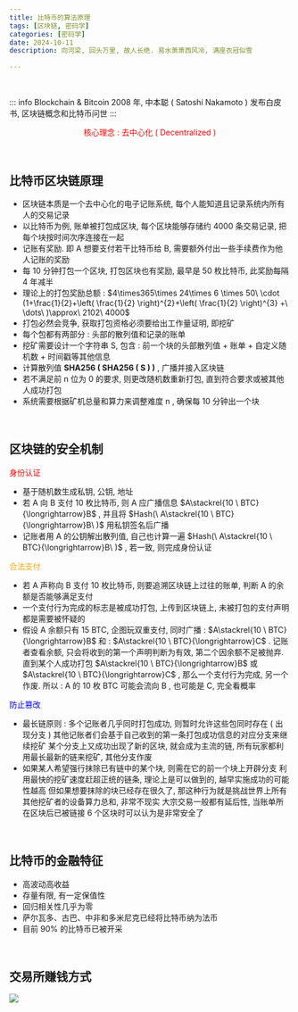```yaml
---
title: 比特币的算法原理
tags: [区块链, 密码学]
categories: [密码学]
date: 2024-10-11
description: 向河梁, 回头万里, 故人长绝. 易水萧萧西风冷, 满座衣冠似雪

---
```


<br/>

::: info Blockchain & Bitcoin
2008 年, 中本聪 ( Satoshi Nakamoto ) 发布白皮书, 区块链概念和比特币问世
:::
<br/>

<p align="center"><font color=red>核心理念 : 去中心化 ( Decentralized )</font></p>

<br/>


## 比特币区块链原理 
- 区块链本质是一个去中心化的电子记账系统, 每个人能知道且记录系统内所有人的交易记录
- 以比特币为例, 账单被打包成区块, 每个区块能够存储约 4000 条交易记录, 把每个块按时间次序连接在一起
- 记账有奖励. 即 A 想要支付若干比特币给 B, 需要额外付出一些手续费作为他人记账的奖励
- 每 10 分钟打包一个区块, 打包区块也有奖励, 最早是 50 枚比特币, 此奖励每隔 4 年减半
- 理论上的打包奖励总额 :  $4\times365\times 24\times 6 \times 50\  \cdot (1+\frac{1}{2}+\left( \frac{1}{2} \right)^{2}+\left( \frac{1}{2} \right)^{3} +\ \dots\ )\approx\ 2102\ 4000$
- 打包必然会竞争, 获取打包资格必须要给出工作量证明, 即挖矿
- 每个包都有两部分 : 头部的散列值和记录的账单
- 挖矿需要设计一个字符串 S, 包含 : 前一个块的头部散列值 + 账单 + 自定义随机数 + 时间戳等其他信息 
- 计算散列值 **SHA256 ( SHA256 ( S ) )** ,  广播并接入区块链
- 若不满足前 n 位为 0 的要求, 则更改随机数重新打包, 直到符合要求或被其他人成功打包
- 系统需要根据矿机总量和算力来调整难度 n , 确保每 10 分钟出一个块 


<br/>

## 区块链的安全机制
  <font color = red>身份认证</font>
  - 基于随机数生成私钥, 公钥, 地址
  - 若 A 向 B 支付 10 枚比特币, 则 A 应广播信息 $A\stackrel{10 \ BTC}{\longrightarrow}B$ , 并且将 $Hash(\ A\stackrel{10 \ BTC}{\longrightarrow}B\ )$ 用私钥签名后广播
  - 记账者用 A 的公钥解出散列值, 自己也计算一遍  $Hash(\ A\stackrel{10 \ BTC}{\longrightarrow}B\ )$ , 若一致, 则完成身份认证

  <font color = orange>合法支付</font>
  - 若 A 声称向 B 支付 10 枚比特币, 则要追溯区块链上过往的账单, 判断 A 的余额是否能够满足支付
  - 一个支付行为完成的标志是被成功打包, 上传到区块链上, 未被打包的支付声明都是需要被怀疑的
  - 假设 A 余额只有 15 BTC, 企图玩双重支付, 同时广播 : $A\stackrel{10 \ BTC}{\longrightarrow}B$  和 : $A\stackrel{10 \ BTC}{\longrightarrow}C$ . 
	记账者查看余额, 只会将收到的第一个声明判断为有效, 第二个因余额不足被抛弃.
	直到某个人成功打包 $A\stackrel{10 \ BTC}{\longrightarrow}B$  或 $A\stackrel{10 \ BTC}{\longrightarrow}C$ , 那么一个支付行为完成, 另一个作废.
	所以 : A 的 10 枚 BTC 可能会流向 B , 也可能是 C, 完全看概率

  <font color = blue>防止篡改</font>
   - 最长链原则 : 多个记账者几乎同时打包成功, 则暂时允许这些包同时存在 ( 出现分支 )
	 其他记账者们会基于自己收到的第一条打包成功信息的对应分支来继续挖矿
	 某个分支上又成功出现了新的区块, 就会成为主流的链, 所有玩家都利用最长最新的链来挖矿, 其他分支作废
   - 如果某人希望强行抹除已有链中的某个块, 则需在它的前一个块上开辟分支
	 利用最快的挖矿速度赶超正统的链条, 理论上是可以做到的, 越早实施成功的可能性越高
	 但如果想要抹除的块已经存在很久了, 那这种行为就是挑战世界上所有其他挖矿者的设备算力总和, 非常不现实
	 大宗交易一般都有延后性, 当账单所在区块后已被链接 6 个区块时可以认为是非常安全了


<br/>

## 比特币的金融特征
- 高波动高收益
- 存量有限, 有一定保值性
- 回归相关性几乎为零
- 萨尔瓦多、古巴、中非和多米尼克已经将比特币纳为法币
- 目前 90% 的比特币已被开采

<br/>

## 交易所赚钱方式
![](https://dales-1320948803.cos.ap-beijing.myqcloud.com/cptcrc.png)

<br/>
<br/>
